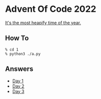 # Advent Of Code 2022

[It's the most heapify time of the year.](https://adventofcode.com/2022)

## How To

```shell
% cd 1
% python3 ./a.py
```

## Answers

- [Day 1](1/a.py)
- [Day 2](2/a.py)
- [Day 3](3/a.py)
